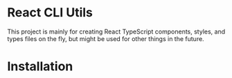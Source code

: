 # React CLI Utils
This project is mainly for creating React TypeScript components, styles, and types files on the fly, but might be used for other things in the future.

# Installation